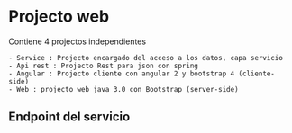 # Projecto web

Contiene 4 projectos independientes

	- Service : Projecto encargado del acceso a los datos, capa servicio
	- Api rest : Projecto Rest para json con spring
	- Angular : Projecto cliente con angular 2 y bootstrap 4 (cliente-side)
	- Web : projecto web java 3.0 con Bootstrap (server-side)

		

## Endpoint del servicio



			
			
		 